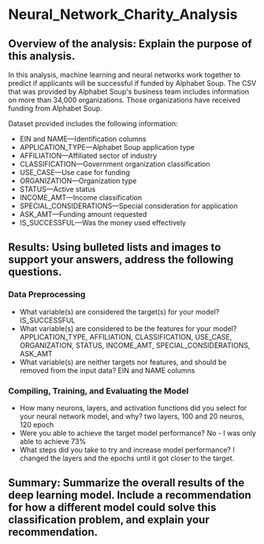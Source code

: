 # Neural_Network_Charity_Analysis
## Overview of the analysis: Explain the purpose of this analysis.

In this analysis, machine learning and neural networks work together to predict if applicants will be successful if funded by Alphabet Soup. The CSV that was provided by Alphabet Soup's business team includes information on more than 34,000 organizations. Those organizations have received funding from Alphabet Soup.

Dataset provided includes the following information: 

* EIN and NAME—Identification columns
* APPLICATION_TYPE—Alphabet Soup application type
* AFFILIATION—Affiliated sector of industry
* CLASSIFICATION—Government organization classification
* USE_CASE—Use case for funding
* ORGANIZATION—Organization type
* STATUS—Active status
* INCOME_AMT—Income classification
* SPECIAL_CONSIDERATIONS—Special consideration for application
* ASK_AMT—Funding amount requested
* IS_SUCCESSFUL—Was the money used effectively

## Results: Using bulleted lists and images to support your answers, address the following questions.

### Data Preprocessing
* What variable(s) are considered the target(s) for your model? IS_SUCCESSFUL
* What variable(s) are considered to be the features for your model? APPLICATION_TYPE, AFFILIATION, CLASSIFICATION, USE_CASE, ORGANIZATION, STATUS, INCOME_AMT, SPECIAL_CONSIDERATIONS, ASK_AMT
* What variable(s) are neither targets nor features, and should be removed from the input data? EIN and NAME columns

### Compiling, Training, and Evaluating the Model
* How many neurons, layers, and activation functions did you select for your neural network model, and why? two layers, 100 and 20 neuros, 120 epoch
* Were you able to achieve the target model performance? No - I was only able to achieve 73% 
* What steps did you take to try and increase model performance? I changed the layers and the epochs until it got closer to the target. 

## Summary: Summarize the overall results of the deep learning model. Include a recommendation for how a different model could solve this classification problem, and explain your recommendation.
